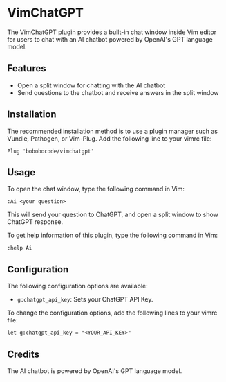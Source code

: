 # VimChatGPT

The VimChatGPT plugin provides a built-in chat window inside Vim editor for users to chat with an AI chatbot powered by OpenAI's GPT language model.

## Features

* Open a split window for chatting with the AI chatbot
* Send questions to the chatbot and receive answers in the split window

## Installation

The recommended installation method is to use a plugin manager such as Vundle, Pathogen, or Vim-Plug. Add the following line to your vimrc file:

```
Plug 'bobobocode/vimchatgpt'
```

## Usage

To open the chat window, type the following command in Vim:

```
:Ai <your question>
```

This will send your question to ChatGPT, and open a split window to show ChatGPT response.

To get help information of this plugin, type the following command in
Vim:

```
:help Ai
```

## Configuration

The following configuration options are available:

* `g:chatgpt_api_key`: Sets your ChatGPT API Key.

To change the configuration options, add the following lines to your vimrc file:

```
let g:chatgpt_api_key = "<YOUR_API_KEY>"
```

## Credits

The AI chatbot is powered by OpenAI's GPT language model.
